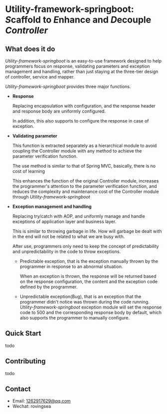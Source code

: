 
# Utility-framework-springboot: *S*caffold to *E*nhance and *D*ecouple _Controller_

## What does it do

_Utility-framework-springboot_ is an easy-to-use framework 
designed to help programmers focus on response, validating
parameters and exception management and handling, 
rather than just staying at the three-tier design of 
controller, service and mapper.

_Utility-framework-springboot_ provides three major functions.

* **Response**

  Replacing encapsulation with configuration, and the response
  header and response body are uniformly configured.

  In addition, this also supports to configure the response
  in case of exception.

* **Validating parameter**

  This function is extracted separately as a hierarchical module
  to avoid coupling the Controller module with any method to achieve
  the parameter verification function.

  The use method is similar to that of Spring MVC,
  basically, there is no cost of learning

  This enhances the function of the original Controller module,
  increases the programmer's attention to the parameter verification
  function, and reduces the complexity and maintenance cost of the
  Controller module through _Utility-framework-springboot_

* **Exception management and handling**

  Replacing try/catch with AOP, and uniformly manage and handle
  exceptions of application layer and business layer.

  This is similar to throwing garbage in life.
  How will garbage be dealt with in the end will not be related 
  to what we are busy with.

  After use, programmers only need to keep the concept of predictability
  and unpredictability in the code to throw exceptions.

  * Predictable exception, that is the exception manually thrown by
    the programmer in response to an abnormal situation. 

    When an exception is thrown, the response will be returned based on
    the response configuration, the content and the exception code defined
    by the programmer.

  * Unpredictable exception(Bug), that is an exception that the programmer
    didn't notice was thrown during the code running.
    _Utility-framework-springboot_ exception module will set
    the response code to 500 and the corresponding response body by default, 
    which also supports the programmer to manually configure.


## Quick Start
  todo

## Contributing
  todo

## Contact

* Email: 1262917629@qq.com
* Wechat: rovingsea

